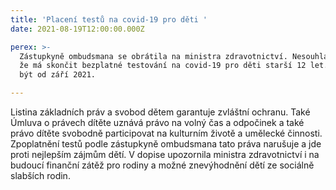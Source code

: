 ```yaml
---
title: 'Placení testů na covid-19 pro děti '
date: 2021-08-19T12:00:00.000Z

perex: >-
  Zástupkyně ombudsmana se obrátila na ministra zdravotnictví. Nesouhlasí s tím,
  že má skončit bezplatné testování na covid-19 pro děti starší 12 let. To má
  být od září 2021.

---
```



Listina základních práv a svobod dětem garantuje zvláštní ochranu. Také Úmluva o právech dítěte uznává právo na volný čas a odpočinek a také právo dítěte svobodně participovat na kulturním životě a umělecké činnosti. Zpoplatnění testů podle zástupkyně ombudsmana tato práva narušuje a jde proti nejlepším zájmům dětí. V dopise upozornila ministra zdravotnictví i na budoucí finanční zátěž pro rodiny a možné znevýhodnění dětí ze sociálně slabších rodin.

